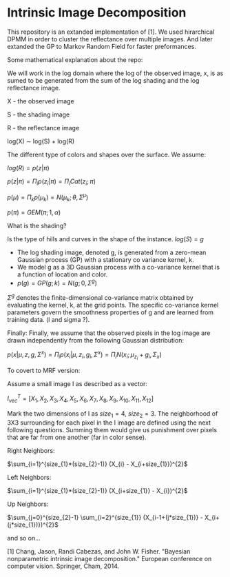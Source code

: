 # Intrinsic Image Decomposition 

This repository is an extanded implementation of [1]. 
We used hirarchical DPMM in order to cluster the reflectance over multiple images. 
And later extanded the GP to Markov Random Field for faster preformances. 

Some mathematical explanation about the repo:

We will work in the log domain where the log of the observed image, x, is as sumed to be generated from the sum of the log shading and the log reflectance
image.

X - the observed image

S - the shading image

R - the reflectance image

log(X) ∼ log(S) + log(R)

The different type of colors and shapes over the surface. 
We assume:

$log(R) = p(z|\pi)$

$p(z|\pi) = \Pi_{i} p(z_{i}|\pi) = \Pi_{i} Cat(z_{i};\pi)$ 

$p(\mu) = \Pi_{k} p(\mu_{k}) = N(\mu_{k};\theta,\Sigma^{\mu})$ 

$p(\pi) = GEM(\pi; 1, \alpha)$

What is the shading?

Is the type of hills and curves in the shape of the instance. 
$log(S) = g$ 

- The log shading image, denoted g, is generated from a zero-mean Gaussian process (GP) with a stationary co variance kernel, k. 
- We model g as a 3D Gaussian process with a co-variance kernel that is a function of location and color. 
- $p(g) = GP(g ; k) = N(g ; 0, \Sigma ^{g})$ 

$\Sigma ^{g}$ denotes the finite-dimensional co-variance matrix obtained by evaluating the kernel, k, at the grid points. 
The specific co-variance kernel parameters
govern the smoothness properties of g and are learned from training data. (l and sigma ?).

Finally:
Finally, we assume that the observed pixels in the log image are drawn independently from the following Gaussian distribution:

$p(x|\mu, z, g, \Sigma^{x}) = \Pi_{i} p(x_{i}|\mu, z_{i}, g_{i}, \Sigma^{x}) = \Pi_{i} N(x_{i} ; \mu_{z_{i}} + g_{i}, \Sigma_{x})$


To covert to MRF version:

Assume a small image I as described as a vector: 

$I_{vec}^{T} = [X_1, X_2, X_3, X_4, X_5, X_6, X_7, X_8, X_9, X_10, X_11, X_12]$

Mark the two dimensions of I as $size_{1} = 4$, $size_{2} = 3$. The neighborhood of 3X3 surrounding for each pixel in the I image are defined using the next following questions. Summing them would give us punishment over pixels that are far from one another (far in color sense).

Right Neighbors: 

$\sum_{i=1}^{size_{1}*(size_{2}-1)} (X_{i} - X_{i+size_{1}})^{2}$

Left Neighbors: 

$\sum_{i=1}^{size_{1}*(size_{2}-1)} (X_{i+size_{1}} - X_{i})^{2}$

Up Neighbors: 

$\sum_{j=0}^{size_{2}-1} \sum_{i=2}^{size_{1}} (X_{i-1+(j*size_{1})} - X_{i+(j*size_{1})})^{2}$

and so on... 

[1] Chang, Jason, Randi Cabezas, and John W. Fisher. "Bayesian nonparametric intrinsic image decomposition." European conference on computer vision. Springer, Cham, 2014.‏
